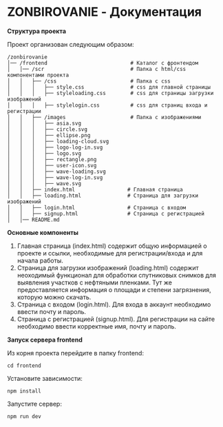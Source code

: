 # ZONBIROVANIE - Документация

**Структура проекта**

Проект организован следующим образом:
```
/zonbirovanie
│── /frontend                           # Каталог с фронтендом
│   │── /scr                            # Папка с html/css компонентами проекта
│   │   ├── /css                        # Папка с css
│   │   │   ├── style.css               # css для главной страницы
│   │   │   ├── styleloading.css        # css для страницы загрузки изображений
│   │   │   ├── stylelogin.css          # css для страниц входа и регистрации
│   │   ├── /images                     # Папка с изображениями
│   │   │   ├── asia.svg                
│   │   │   ├── circle.svg           
│   │   │   ├── ellipse.png    
│   │   │   ├── loading-cloud.svg                
│   │   │   ├── logo-log-in.svg
│   │   │   ├── logo.svg
│   │   │   ├── rectangle.png
│   │   │   ├── user-icon.svg
│   │   │   ├── wave-loading.svg
│   │   │   ├── wave-log-in.svg
│   │   │   ├── wave.svg
│   │   ├── index.html                 # Главная страница
│   │   ├── loading.html               # Страница для загрузки изображений
│   │   ├── login.html                 # Страница с входом
│   │   ├── signup.html                # Страница с регистрацией
│   │── README.md
```
**Основные компоненты**
1. Главная страница (index.html) содержит общую информацией о проекте и ссылки, необходимые для регистрации/входа и для начала работы.
2. Страница для загрузки изображений (loading.html) содержит неоходимый функционал для обработки спутниковых снимков для выявления участков с нефтяными пленками. Тут же предоставляется информация о площади и степени загрязнения, которую можно скачать.
3. Страница с входом (login.html). Для входа в аккаунт необходимо ввести почту и пароль.
4. Страница с регистрацией (signup.html). Для регистрации на сайте необходимо ввести корректные имя, почту и пароль.

**Запуск сервера frontend**

Из корня проекта перейдите в папку frontend:
 ```
 cd frontend
 ```
 Установите зависимости:
 ```
 npm install
 ```
 Запустите сервер:
 ```
 npm run dev
 ```